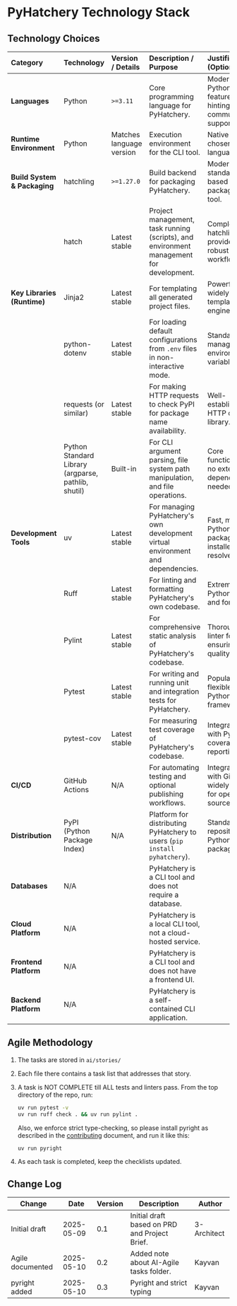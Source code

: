 # PyHatchery Technology Stack

## Technology Choices

| Category                      | Technology                                  | Version / Details        | Description / Purpose                                                                 | Justification (Optional)                                       |
| :---------------------------- | :------------------------------------------ | :----------------------- | :------------------------------------------------------------------------------------ | :------------------------------------------------------------- |
| **Languages** | Python                                      | `>=3.11`                 | Core programming language for PyHatchery.                                               | Modern Python features, type hinting, community support.       |
| **Runtime Environment** | Python                                      | Matches language version | Execution environment for the CLI tool.                                               | Native to the chosen language.                                 |
| **Build System & Packaging** | hatchling                                   | `>=1.27.0`               | Build backend for packaging PyHatchery.                                               | Modern, standards-based Python packaging tool.  |
|                               | hatch                                       | Latest stable            | Project management, task running (scripts), and environment management for development. | Complements hatchling, provides robust project workflows.      |
| **Key Libraries (Runtime)** | Jinja2                                      | Latest stable            | For templating all generated project files.                                           | Powerful and widely-used templating engine.     |
|                               | python-dotenv                               | Latest stable            | For loading default configurations from `.env` files in non-interactive mode.       | Standard for managing environment variables.    |
|                               | requests (or similar)                       | Latest stable            | For making HTTP requests to check PyPI for package name availability.                 | Well-established HTTP client library.           |
|                               | Python Standard Library (argparse, pathlib, shutil) | Built-in                 | For CLI argument parsing, file system path manipulation, and file operations.       | Core functionalities, no external dependencies needed.       |
| **Development Tools** | uv                                          | Latest stable            | For managing PyHatchery's own development virtual environment and dependencies.       | Fast, modern Python package installer and resolver. |
|                               | Ruff                                        | Latest stable            | For linting and formatting PyHatchery's own codebase.                                 | Extremely fast Python linter and formatter.     |
|                               | Pylint                                      | Latest stable            | For comprehensive static analysis of PyHatchery's codebase.                           | Thorough linter for ensuring code quality.      |
|                               | Pytest                                      | Latest stable            | For writing and running unit and integration tests for PyHatchery.                    | Popular and flexible Python testing framework.  |
|                               | pytest-cov                                  | Latest stable            | For measuring test coverage of PyHatchery's codebase.                                 | Integrates with Pytest for coverage reporting.               |
| **CI/CD** | GitHub Actions                              | N/A                      | For automating testing and optional publishing workflows.                             | Integrated with GitHub, widely used for open source.         |
| **Distribution** | PyPI (Python Package Index)                 | N/A                      | Platform for distributing PyHatchery to users (`pip install pyhatchery`).           | Standard repository for Python packages.        |
| **Databases** | N/A                                         |                          | PyHatchery is a CLI tool and does not require a database.                             |                                                                |
| **Cloud Platform** | N/A                                         |                          | PyHatchery is a local CLI tool, not a cloud-hosted service.                         |                                                                |
| **Frontend Platform** | N/A                                         |                          | PyHatchery is a CLI tool and does not have a frontend UI.                           |                                                                |
| **Backend Platform** | N/A                                         |                          | PyHatchery is a self-contained CLI application.                                     |                                                                |

## Agile Methodology

1. The tasks are stored in `ai/stories/`
2. Each file there contains a task list that addresses that story.
3. A task is NOT COMPLETE till ALL tests and linters pass. From the top directory of the repo, run:

   ```bash
   uv run pytest -v
   uv run ruff check . && uv run pylint .
   ```

   Also, we enforce strict type-checking, so please install pyright as described in the [contributing](./contributing.md) document, and run it like this:

   ```bash
   uv run pyright
   ```

4. As each task is completed, keep the checklists updated.

## Change Log

| Change        | Date       | Version | Description                                     | Author      |
| ------------- | ---------- | ------- | ----------------------------------------------- | ----------- |
| Initial draft | 2025-05-09 | 0.1     | Initial draft based on PRD and Project Brief. | 3-Architect |
| Agile documented | 2025-05-10 | 0.2     | Added note about AI-Agile tasks folder. | Kayvan |
| pyright added | 2025-05-10 | 0.3    | Pyright and strict typing | Kayvan |
